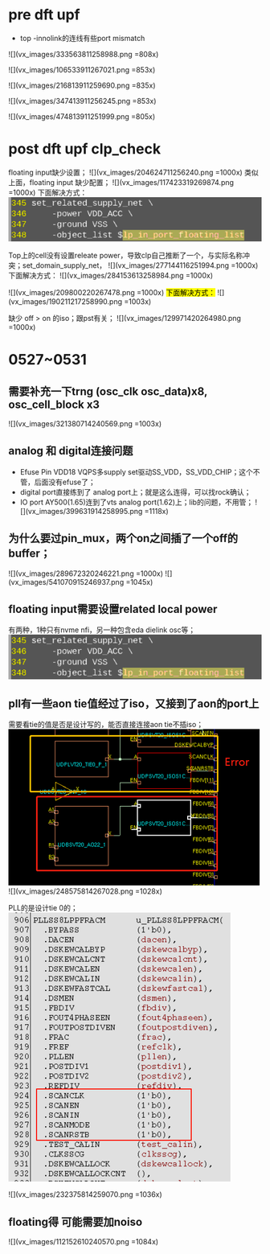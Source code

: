# pre dft upf
* top -innolink的连线有些port mismatch

![](vx_images/333563811258988.png =808x)

![](vx_images/106533911267021.png =853x)

![](vx_images/216813911259690.png =835x)

![](vx_images/347413911256245.png =853x)

![](vx_images/474813911251999.png =805x)
# post dft upf clp_check

floating input缺少设置；
![](vx_images/204624711256240.png =1000x)
类似上面，floating input 缺少配置；
![](vx_images/117423319269874.png =1000x)
下面解决方式：
![](vx_images/516363614246862.png)

Top上的cell没有设置releate power，导致clp自己推断了一个，与实际名称冲突；set_domain_supply_net，
![](vx_images/277144116251994.png =1000x)
下面解决方式：
![](vx_images/284153613258984.png =1000x)

![](vx_images/209800220267478.png =1000x)
<mark>下面解决方式：</mark>
![](vx_images/190211217258990.png =1003x)




缺少 off > on 的iso；跟pst有关；
![](vx_images/129971420264980.png =1000x)


# 0527~0531
##  需要补充一下trng (osc_clk osc_data)x8,  osc_cell_block x3
 ![](vx_images/321380714240569.png =1003x)


## analog 和 digital连接问题
* Efuse Pin  VDD18 VQPS多supply set驱动SS_VDD，SS_VDD_CHIP；这个不管，后面没有efuse了；
* digital port直接练到了 analog port上；就是这么连得，可以找rock确认；
* IO port AY500(1.65)连到了vts analog port(1.62)上；lib的问题，不用管；
![](vx_images/399631914258995.png =1118x)


## 为什么要过pin_mux，两个on之间插了一个off的buffer；
![](vx_images/289672320246221.png =1000x)
![](vx_images/541070915246937.png =1045x)

## floating input需要设置related local power
有两种，1种只有nvme nfi，另一种包含eda dielink osc等；
![](vx_images/516363614246862.png)


## pll有一些aon tie值经过了iso，又接到了aon的port上
需要看tie的值是否是设计写的，能否直接连接aon tie不插iso；
![](vx_images/496645816267024.png)
![](vx_images/248575814267028.png =1028x)

PLL的是设计tie 0的；
![](vx_images/251171111240644.png)

![](vx_images/232375814259070.png =1036x)


## floating得 可能需要加noiso
![](vx_images/112152610240570.png =1084x)